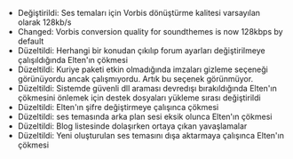- Değiştirildi: Ses temaları için Vorbis dönüştürme kalitesi varsayılan olarak 128kb/s
- Changed: Vorbis conversion quality for soundthemes is now 128kbps by default
- Düzeltildi: Herhangi bir konudan çıkılıp forum ayarları değiştirilmeye çalışıldığında Elten'ın çökmesi
- Düzeltildi: Kuriye paketi etkin olmadığında imzaları gizleme seçeneği görünüyordu ancak çalışmıyordu. Artık bu seçenek görünmüyor.
- Düzeltildi: Sistemde güvenli dll araması devredışı bırakıldığında Elten'ın çökmesini önlemek için destek dosyaları yükleme sırası değiştirildi
- Düzeltildi: Elten'ın şifre değiştirmeye çalışınca çökmesi
- Düzeltildi:  ses temasında arka plan sesi eksik olunca Elten'ın çökmesi
- Düzeltildi:  Blog listesinde dolaşırken ortaya çıkan yavaşlamalar
- Düzeltildi: Yeni oluşturulan ses temasını dışa aktarmaya çalışınca Elten'ın çökmesi